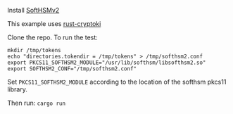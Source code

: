 Install [SoftHSMv2](https://github.com/softhsm/SoftHSMv2)

This example uses [rust-cryptoki](https://github.com/parallaxsecond/rust-cryptoki)

Clone the repo. To run the test:
```shell
mkdir /tmp/tokens
echo "directories.tokendir = /tmp/tokens" > /tmp/softhsm2.conf
export PKCS11_SOFTHSM2_MODULE="/usr/lib/softhsm/libsofthsm2.so"
export SOFTHSM2_CONF="/tmp/softhsm2.conf"
```
Set `PKCS11_SOFTHSM2_MODULE` according to the location of the softhsm pkcs11 library.

Then run: `cargo run`

